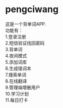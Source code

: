 # pengciwang
这是一个背单词APP.  
功能有：  
1.登录注册  
2.短信验证找回密码  
3.背单词  
4.夜间模式  
5.添加词库  
6.生成错词本  
7.搜索单词  
8.在线翻译  
9.管理端增删用户  
10.学习计划  
11.每日打卡
